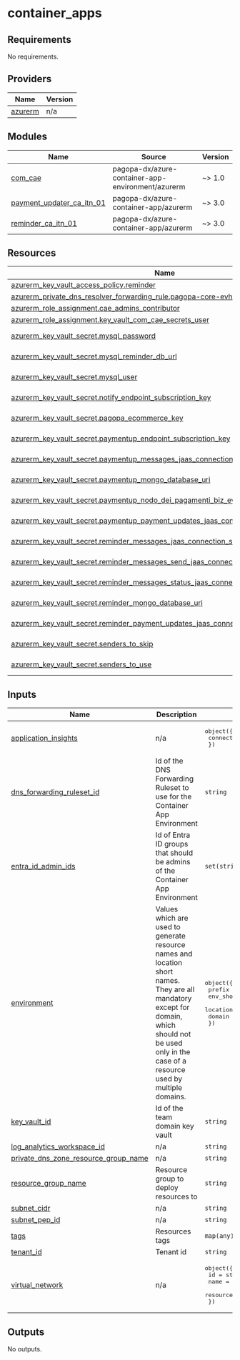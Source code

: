 # container_apps

<!-- BEGIN_TF_DOCS -->
## Requirements

No requirements.

## Providers

| Name | Version |
|------|---------|
| <a name="provider_azurerm"></a> [azurerm](#provider\_azurerm) | n/a |

## Modules

| Name | Source | Version |
|------|--------|---------|
| <a name="module_com_cae"></a> [com\_cae](#module\_com\_cae) | pagopa-dx/azure-container-app-environment/azurerm | ~> 1.0 |
| <a name="module_payment_updater_ca_itn_01"></a> [payment\_updater\_ca\_itn\_01](#module\_payment\_updater\_ca\_itn\_01) | pagopa-dx/azure-container-app/azurerm | ~> 3.0 |
| <a name="module_reminder_ca_itn_01"></a> [reminder\_ca\_itn\_01](#module\_reminder\_ca\_itn\_01) | pagopa-dx/azure-container-app/azurerm | ~> 3.0 |

## Resources

| Name | Type |
|------|------|
| [azurerm_key_vault_access_policy.reminder](https://registry.terraform.io/providers/hashicorp/azurerm/latest/docs/resources/key_vault_access_policy) | resource |
| [azurerm_private_dns_resolver_forwarding_rule.pagopa-core-evhns](https://registry.terraform.io/providers/hashicorp/azurerm/latest/docs/resources/private_dns_resolver_forwarding_rule) | resource |
| [azurerm_role_assignment.cae_admins_contributor](https://registry.terraform.io/providers/hashicorp/azurerm/latest/docs/resources/role_assignment) | resource |
| [azurerm_role_assignment.key_vault_com_cae_secrets_user](https://registry.terraform.io/providers/hashicorp/azurerm/latest/docs/resources/role_assignment) | resource |
| [azurerm_key_vault_secret.mysql_password](https://registry.terraform.io/providers/hashicorp/azurerm/latest/docs/data-sources/key_vault_secret) | data source |
| [azurerm_key_vault_secret.mysql_reminder_db_url](https://registry.terraform.io/providers/hashicorp/azurerm/latest/docs/data-sources/key_vault_secret) | data source |
| [azurerm_key_vault_secret.mysql_user](https://registry.terraform.io/providers/hashicorp/azurerm/latest/docs/data-sources/key_vault_secret) | data source |
| [azurerm_key_vault_secret.notify_endpoint_subscription_key](https://registry.terraform.io/providers/hashicorp/azurerm/latest/docs/data-sources/key_vault_secret) | data source |
| [azurerm_key_vault_secret.pagopa_ecommerce_key](https://registry.terraform.io/providers/hashicorp/azurerm/latest/docs/data-sources/key_vault_secret) | data source |
| [azurerm_key_vault_secret.paymentup_endpoint_subscription_key](https://registry.terraform.io/providers/hashicorp/azurerm/latest/docs/data-sources/key_vault_secret) | data source |
| [azurerm_key_vault_secret.paymentup_messages_jaas_connection_string](https://registry.terraform.io/providers/hashicorp/azurerm/latest/docs/data-sources/key_vault_secret) | data source |
| [azurerm_key_vault_secret.paymentup_mongo_database_uri](https://registry.terraform.io/providers/hashicorp/azurerm/latest/docs/data-sources/key_vault_secret) | data source |
| [azurerm_key_vault_secret.paymentup_nodo_dei_pagamenti_biz_evt_jaas_connection_string](https://registry.terraform.io/providers/hashicorp/azurerm/latest/docs/data-sources/key_vault_secret) | data source |
| [azurerm_key_vault_secret.paymentup_payment_updates_jaas_connection_string](https://registry.terraform.io/providers/hashicorp/azurerm/latest/docs/data-sources/key_vault_secret) | data source |
| [azurerm_key_vault_secret.reminder_messages_jaas_connection_string](https://registry.terraform.io/providers/hashicorp/azurerm/latest/docs/data-sources/key_vault_secret) | data source |
| [azurerm_key_vault_secret.reminder_messages_send_jaas_connection_string](https://registry.terraform.io/providers/hashicorp/azurerm/latest/docs/data-sources/key_vault_secret) | data source |
| [azurerm_key_vault_secret.reminder_messages_status_jaas_connection_string](https://registry.terraform.io/providers/hashicorp/azurerm/latest/docs/data-sources/key_vault_secret) | data source |
| [azurerm_key_vault_secret.reminder_mongo_database_uri](https://registry.terraform.io/providers/hashicorp/azurerm/latest/docs/data-sources/key_vault_secret) | data source |
| [azurerm_key_vault_secret.reminder_payment_updates_jaas_connection_string](https://registry.terraform.io/providers/hashicorp/azurerm/latest/docs/data-sources/key_vault_secret) | data source |
| [azurerm_key_vault_secret.senders_to_skip](https://registry.terraform.io/providers/hashicorp/azurerm/latest/docs/data-sources/key_vault_secret) | data source |
| [azurerm_key_vault_secret.senders_to_use](https://registry.terraform.io/providers/hashicorp/azurerm/latest/docs/data-sources/key_vault_secret) | data source |

## Inputs

| Name | Description | Type | Default | Required |
|------|-------------|------|---------|:--------:|
| <a name="input_application_insights"></a> [application\_insights](#input\_application\_insights) | n/a | <pre>object({<br/>    connection_string = string<br/>  })</pre> | n/a | yes |
| <a name="input_dns_forwarding_ruleset_id"></a> [dns\_forwarding\_ruleset\_id](#input\_dns\_forwarding\_ruleset\_id) | Id of the DNS Forwarding Ruleset to use for the Container App Environment | `string` | n/a | yes |
| <a name="input_entra_id_admin_ids"></a> [entra\_id\_admin\_ids](#input\_entra\_id\_admin\_ids) | Id of Entra ID groups that should be admins of the Container App Environment | `set(string)` | n/a | yes |
| <a name="input_environment"></a> [environment](#input\_environment) | Values which are used to generate resource names and location short names. They are all mandatory except for domain, which should not be used only in the case of a resource used by multiple domains. | <pre>object({<br/>    prefix    = string<br/>    env_short = string<br/>    location  = string<br/>    domain    = string<br/>  })</pre> | n/a | yes |
| <a name="input_key_vault_id"></a> [key\_vault\_id](#input\_key\_vault\_id) | Id of the team domain key vault | `string` | n/a | yes |
| <a name="input_log_analytics_workspace_id"></a> [log\_analytics\_workspace\_id](#input\_log\_analytics\_workspace\_id) | n/a | `string` | n/a | yes |
| <a name="input_private_dns_zone_resource_group_name"></a> [private\_dns\_zone\_resource\_group\_name](#input\_private\_dns\_zone\_resource\_group\_name) | n/a | `string` | n/a | yes |
| <a name="input_resource_group_name"></a> [resource\_group\_name](#input\_resource\_group\_name) | Resource group to deploy resources to | `string` | n/a | yes |
| <a name="input_subnet_cidr"></a> [subnet\_cidr](#input\_subnet\_cidr) | n/a | `string` | n/a | yes |
| <a name="input_subnet_pep_id"></a> [subnet\_pep\_id](#input\_subnet\_pep\_id) | n/a | `string` | n/a | yes |
| <a name="input_tags"></a> [tags](#input\_tags) | Resources tags | `map(any)` | n/a | yes |
| <a name="input_tenant_id"></a> [tenant\_id](#input\_tenant\_id) | Tenant id | `string` | n/a | yes |
| <a name="input_virtual_network"></a> [virtual\_network](#input\_virtual\_network) | n/a | <pre>object({<br/>    id                  = string<br/>    name                = string<br/>    resource_group_name = string<br/>  })</pre> | n/a | yes |

## Outputs

No outputs.
<!-- END_TF_DOCS -->
